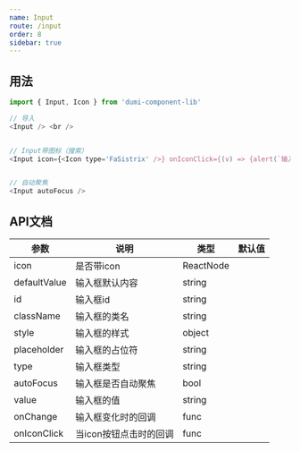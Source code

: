 ```yaml
---
name: Input
route: /input
order: 8
sidebar: true
---
```



## 用法

``` js
import { Input, Icon } from 'dumi-component-lib'

// 导入
<Input /> <br />


// Input带图标（搜索）
<Input icon={<Icon type='FaSistrix' />} onIconClick={(v) => {alert(`输入的是: ${v}`)}} />


// 自动聚焦
<Input autoFocus />
```

## API文档
|  参数  |  说明  |  类型  |  默认值  |
|  ---   |  ---  |  ---  |  ---  |
|  icon  |  是否带icon  |  ReactNode |  |
|  defaultValue  |  输入框默认内容  |  string |  |
|  id  |  输入框id  |  string |  |
|  className  |  输入框的类名  |  string |  |
|  style  |  输入框的样式  |  object |  |
|  placeholder  |  输入框的占位符  |  string |  |
|  type  |  输入框类型  |  string |  |
|  autoFocus  |  输入框是否自动聚焦  |  bool |  |
|  value  |  输入框的值  |  string |  |
|  onChange  |  输入框变化时的回调  |  func |  |
|  onIconClick  |  当icon按钮点击时的回调  |  func |  |
